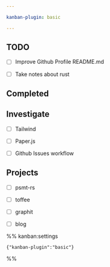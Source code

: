 ```yaml
---

kanban-plugin: basic

---
```


## TODO

- [ ] Improve Github Profile README.md
- [ ] Take notes about rust


## Completed



## Investigate

- [ ] Tailwind
- [ ] Paper.js
- [ ] Github Issues workflow


## Projects

- [ ] psmt-rs
- [ ] toffee
- [ ] graphit
- [ ] blog




%% kanban:settings
```
{"kanban-plugin":"basic"}
```
%%